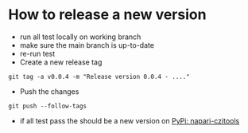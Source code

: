 # How to release a new version

* run all test locally on working branch
* make sure the main branch is up-to-date
* re-run test
* Create a new release tag

`git tag -a v0.0.4 -m "Release version 0.0.4 - ...."`

* Push the changes

`git push --follow-tags`

* if all test pass the should be a new version on [PyPi: napari-czitools](https://pypi.org/project/napari-czitools/)